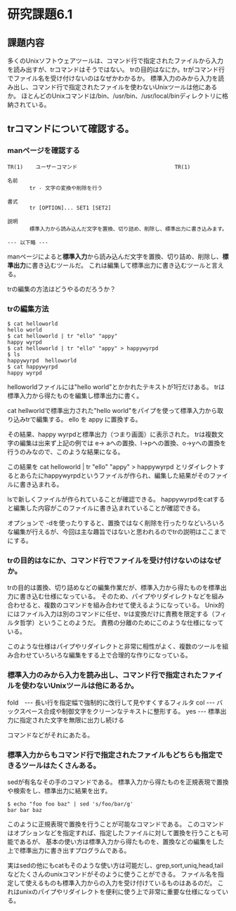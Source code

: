 # 研究課題6.1
## 課題内容
多くのUnixソフトウェアツールは、コマンド行で指定されたファイルから入力を読み出すが、trコマンドはそうではない。
trの目的はなにか。trがコマンド行でファイル名を受け付けないのはなぜかわかるか。
標準入力のみから入力を読み出し、コマンド行で指定されたファイルを使わないUnixツールは他にあるか。
ほとんどのUnixコマンドは/bin、/usr/bin、/usr/local/binディレクトリに格納されている。

## trコマンドについて確認する。
### manページを確認する
```
TR(1)    ユーザーコマンド                               TR(1)

名前
       tr - 文字の変換や削除を行う

書式
       tr [OPTION]... SET1 [SET2]

説明
       標準入力から読み込んだ文字を置換、切り詰め、削除し、標準出力に書き込みます。

--- 以下略 ---
```

manページによると**標準入力**から読み込んだ文字を置換、切り詰め、削除し、**標準出力**に書き込むツールだ。
これは編集して標準出力に書き込むツールと言える。

trの編集の方法はどうやるのだろうか？

### trの編集方法

```
$ cat helloworld 
hello world
$ cat helloworld | tr "ello" "appy"
happy wyrpd
$ cat helloworld | tr "ello" "appy" > happywyrpd
$ ls
happywyrpd  helloworld
$ cat happywyrpd 
happy wyrpd

```

helloworldファイルには"hello world"とかかれたテキストが1行だけある。
trは標準入力から得たものを編集し標準出力に書く。

cat hellworldで標準出力された"hello world"をパイプを使って標準入力から取り込みtrで編集する。 ello を appy に置換する。

その結果、happy wyrpdと標準出力（つまり画面）に表示された。
trは複数文字の編集は出来ず上記の例では e→ aへの置換、l→pへの置換、o→yへの置換を行うのみなので、このような結果になる。

この結果を
cat helloworld | tr "ello" "appy" > happywyrpd
とリダイレクトするとあらたにhappywyrpdというファイルが作られ、編集した結果がそのファイルに書き込まれる。

lsで新しくファイルが作られていることが確認できる。
happywyrpdをcatすると編集した内容がこのファイルに書き込まれていることが確認できる。

オプションで -dを使ったりすると、置換ではなく削除を行ったりなどいろいろな編集が行えるが、今回は主な趣旨ではないと思われるのでtrの説明はここまでにする。


### trの目的はなにか、コマンド行でファイルを受け付けないのはなぜか。
trの目的は置換、切り詰めなどの編集作業だが、標準入力から得たものを標準出力に書き込む仕様になっている。
そのため、パイプやリダイレクトなどを組み合わせると、複数のコマンドを組み合わせて使えるようになっている。
Unix的にはファイル入力は別のコマンドに任せ、trは変換だけに責務を限定する（フィルタ哲学）ということのようだ。
責務の分離のためにこのような仕様になっている。

このような仕様はパイプやリダイレクトと非常に相性がよく、複数のツールを組み合わせていろいろな編集をする上で合理的な作りになっている。

### 標準入力のみから入力を読み出し、コマンド行で指定されたファイルを使わないUnixツールは他にあるか。
fold　--- 長い行を指定幅で強制的に改行して見やすくするフィルタ
col   --- バックスペース合成や制御文字をクリーンなテキストに整形する。
yes   --- 標準出力に指定された文字を無限に出力し続ける

コマンドなどがそれにあたる。

### 標準入力からもコマンド行で指定されたファイルもどちらも指定できるツールはたくさんある。
sedが有名なその手のコマンドである。
標準入力から得たものを正規表現で置換や検索をし、標準出力に結果を出す。

```
$ echo "foo foo baz" | sed 's/foo/bar/g'
bar bar baz
```

このように正規表現で置換を行うことが可能なコマンドである。
このコマンドはオプションなどを指定すれば、指定したファイルに対して置換を行うことも可能であるが、
基本の使い方は標準入力から得たものを、置換などの編集をした上で標準出力に書き出すプログラムである。


実はsedの他にもcatもそのような使い方は可能だし、grep,sort,uniq,head,tailなどたくさんのunixコマンドがそのように使うことができる。
ファイル名を指定して使えるものも標準入力からの入力を受け付けているものはあるのだ。
これはunixのパイプやリダイレクトを便利に使う上で非常に重要な仕様になっている。


